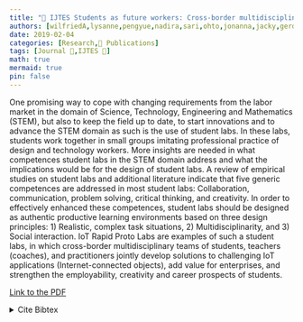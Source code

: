 ```yaml
---
title: "📜 IJTES Students as future workers: Cross-border multidisciplinary learning labs in higher education"
authors: [wilfriedA,lysanne,pengyue,nadira,sari,ohto,jonanna,jacky,gerd,gerard]
date: 2019-02-04
categories: [Research,📜 Publications]
tags: [Journal 📕,IJTES 🎯]
math: true
mermaid: true
pin: false
---
```


One promising way to cope with changing requirements from the labor market in the domain of Science, Technology, Engineering and Mathematics (STEM), but also  to  keep  the  field  up  to  date,  to  start  innovations  and  to  advance  the  STEM domain as such is the use of student labs. In these labs, students work together in small  groups  imitating  professional  practice  of  design  and  technology  workers. More insights are needed in what competences student labs in the STEM domain address  and  what  the  implications  would  be  for  the  design  of  student  labs.  A review of empirical studies on student labs and additional literature indicate that five  generic  competences  are  addressed  in  most  student  labs:  Collaboration, communication,  problem  solving,  critical  thinking,  and  creativity.  In  order  to effectively  enhanced  these  competences,  student  labs  should  be  designed  as authentic  productive  learning  environments  based  on  three  design  principles:  1) Realistic, complex task situations, 2) Multidisciplinarity,  and 3) Social interaction. IoT Rapid Proto Labs are examples of such a  student labs, in which cross-border multidisciplinary teams of students, teachers (coaches), and practitioners  jointly  develop  solutions  to  challenging  IoT  applications  (Internet-connected  objects),  add  value  for  enterprises,  and  strengthen  the  employability, creativity and career prospects of students.

[Link to the PDF](https://www.learntechlib.org/d/207262)

<details>
    <summary>Cite Bibtex</summary>
    <pre>
@article{admiral-ijtes-2019,
	author = { Wilfried Admiraal and Lysanne Post and Pengyue Guo and Nadira Saab and Sari Makinen and Ohto Rainio and Johanna Vuori and Jacky Bourgeois and Gerd Kortuem and Gerard Danford },
	title = { Students as Future Workers: Cross-border Multidisciplinary Learning Labs in Higher Education },
	journal = { International Journal of Technology in Education and Science },
	volume = { 3 },
	number = { 2 },
	year = { 2019 },
	month = { February },
	pages = { 85--94 },
	issn = { 2651-5369 },
	url = { https://www.learntechlib.org/p/207262 }
}
    </pre>
</details>
